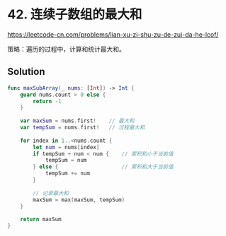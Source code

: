 # 42. 连续子数组的最大和

<https://leetcode-cn.com/problems/lian-xu-zi-shu-zu-de-zui-da-he-lcof/>

策略：遍历的过程中，计算和统计最大和。

## Solution

```swift
func maxSubArray(_ nums: [Int]) -> Int {
    guard nums.count > 0 else {
        return -1
    }
    
    var maxSum = nums.first!    // 最大和
    var tempSum = nums.first!   // 过程最大和
    
    for index in 1..<nums.count {
        let num = nums[index]
        if tempSum + num < num {    // 累积和小于当前值
            tempSum = num
        } else {                    // 累积和大于当前值
            tempSum += num
        }
        
        // 记录最大和
        maxSum = max(maxSum, tempSum)
    }
    
    return maxSum
}
```
